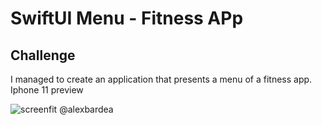 
#  SwiftUI Menu - Fitness APp

## Challenge

I managed to create an application that presents a menu of a fitness app. Iphone 11 preview

![screenfit](https://user-images.githubusercontent.com/79907597/111875804-547c3480-89a4-11eb-8179-c682a88ca616.jpg)
@alexbardea

